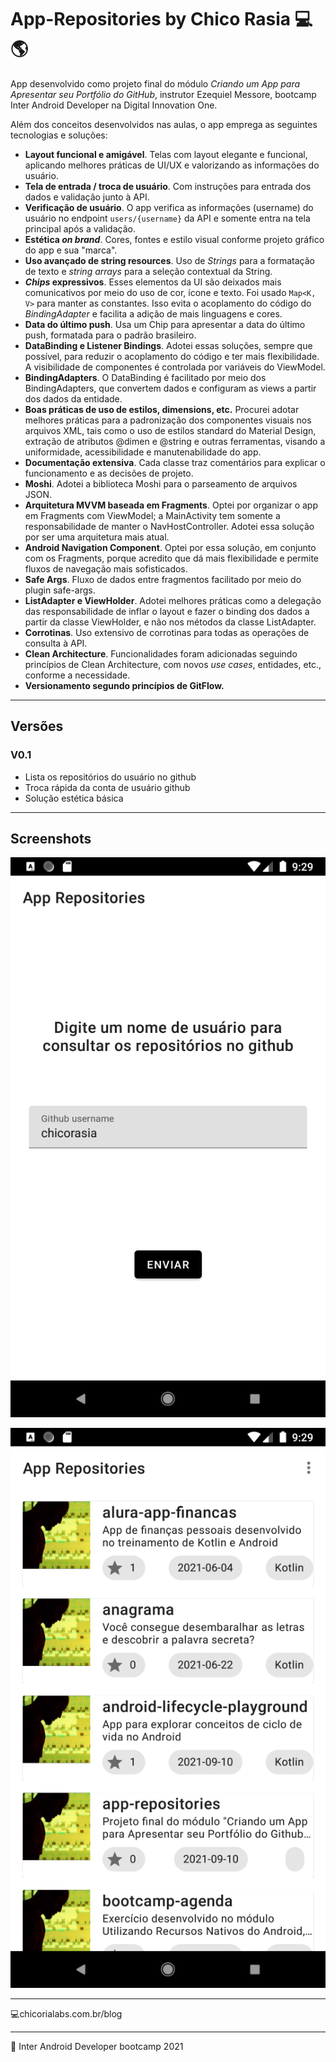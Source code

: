 # App-Repositories by Chico Rasia 💻🌎

App desenvolvido como projeto final do módulo *Criando um App para Apresentar seu Portfólio do GitHub*, instrutor Ezequiel Messore, bootcamp Inter Android Developer na Digital Innovation One.

Além dos conceitos desenvolvidos nas aulas, o app emprega as seguintes tecnologias e soluções:

- **Layout funcional e amigável**. Telas com layout elegante e funcional, aplicando melhores práticas de UI/UX e valorizando as informações do usuário.
- **Tela de entrada / troca de usuário**. Com instruções para entrada dos dados e validação junto à API.
- **Verificação de usuário**. O app verifica as informações (username) do usuário no endpoint `users/{username}` da API e somente entra na tela principal após a validação.
- **Estética  *on brand***. Cores, fontes e estilo visual conforme projeto gráfico do app e sua "marca".
- **Uso avançado de string resources**. Uso de *Strings* para a formatação de texto e *string arrays* para a seleção contextual da String.
- ***Chips* expressivos**. Esses elementos da UI são deixados mais comunicativos por meio do uso de cor, ícone e texto. Foi usado `Map<K, V>` para manter as constantes. Isso evita o acoplamento do código do *BindingAdapter* e facilita a adição de mais linguagens e cores.
- **Data do último push**. Usa um Chip para apresentar a data do último push, formatada para o padrão brasileiro.  
- **DataBinding e Listener Bindings**. Adotei essas soluções, sempre que possível, para reduzir o acoplamento do código e ter mais flexibilidade. A visibilidade de componentes é controlada por variáveis do ViewModel.
- **BindingAdapters**. O DataBinding é facilitado por meio dos BindingAdapters, que convertem dados e configuram as views a partir dos dados da entidade. 
- **Boas práticas de uso de estilos, dimensions, etc.** Procurei adotar melhores práticas para a padronização dos componentes visuais nos arquivos XML, tais como o uso de estilos standard do Material Design, extração de atributos @dimen e @string e outras ferramentas, visando a uniformidade, acessibilidade e manutenabilidade do app.
- **Documentação extensiva**. Cada classe traz comentários para explicar o funcionamento e as decisões de projeto.
- **Moshi**. Adotei a biblioteca Moshi para o parseamento de arquivos JSON.  
- **Arquitetura MVVM baseada em Fragments**. Optei por organizar o app em Fragments com ViewModel; a MainActivity tem somente a responsabilidade de manter o NavHostController. Adotei essa solução por ser uma arquitetura mais atual.
- **Android Navigation Component**. Optei por essa solução, em conjunto com os Fragments, porque acredito que dá mais flexibilidade e permite fluxos de navegação mais sofisticados.
- **Safe Args**. Fluxo de dados entre fragmentos facilitado por meio do plugin safe-args.  
- **ListAdapter e ViewHolder**. Adotei melhores práticas como a delegação das responsabilidade de inflar o layout e fazer o binding dos dados a partir da classe ViewHolder, e não nos métodos da classe ListAdapter.
- **Corrotinas**. Uso extensivo de corrotinas para todas as operações de consulta à API.
- **Clean Architecture**. Funcionalidades foram adicionadas seguindo princípios de Clean Architecture, com novos *use cases*, entidades, etc., conforme a necessidade. 
- **Versionamento segundo princípios de GitFlow.**

****

## Versões

### V0.1
- Lista os repositórios do usuário no github
- Troca rápida da conta de usuário github
- Solução estética básica

****

## Screenshots

![Screenshot_1](Screenshot_1.png)

![Screenshot_2](Screenshot_2.png)


****

:computer:chicorialabs.com.br/blog

****

🧡 Inter Android Developer bootcamp 2021

